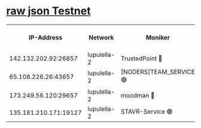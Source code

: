 [raw json Testnet](https://rpc-check.jaclalt.stavr.tech/jaclalt/rpc-jaclalt-result.json)
=

<table><tr><th>IP-Address</th><th>Network</th><th>Moniker</th><th>Latest Block Height</th><th>Earliest Block Height</th><th>Catching Up</th><th>Tx Index</th><th>Voting Power</th><th>Scan Time</th></tr><tr><td>142.132.202.92:26857</td><td>lupulella-2</td><td>TrustedPoint 🔴</td><td>6889473</td><td>6282001</td><td>False</td><td>off</td><td>5</td><td>2024-02-29T09:34:33.930260444UTC</td></tr><tr><td>65.108.226.26:43657</td><td>lupulella-2</td><td>[NODERS]TEAM_SERVICE 🟢</td><td>6889473</td><td>6282001</td><td>False</td><td>on</td><td>0</td><td>2024-02-29T09:34:34.264774839UTC</td></tr><tr><td>173.249.56.120:29657</td><td>lupulella-2</td><td>moodman 🔴</td><td>6889473</td><td>6789473</td><td>False</td><td>off</td><td>1075134</td><td>2024-02-29T09:34:33.682988883UTC</td></tr><tr><td>135.181.210.171:19127</td><td>lupulella-2</td><td>STAVR-Service 🟢</td><td>6889472</td><td>6887001</td><td>False</td><td>on</td><td>0</td><td>2024-02-29T09:34:25.111610890UTC</td></tr></table>
